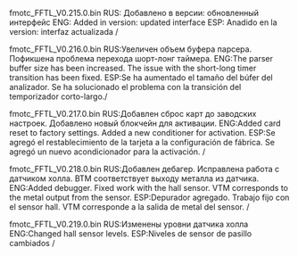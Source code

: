 

fmotc_FFTL_V0.215.0.bin
RUS: Добавлено в версии:
обновленный интерфейс
ENG: Added in version:
updated interface
ESP: Anadido en la version:
interfaz actualizada /

fmotc_FFTL_V0.216.0.bin
RUS:Увеличен объем буфера парсера. Пофикшена проблема перехода шорт-лонг таймера.
ENG:The parser buffer size has been increased. The issue with the short-long timer transition has been fixed.
ESP:Se ha aumentado el tamaño del búfer del analizador. Se ha solucionado el problema con la transición del temporizador corto-largo./

fmotc_FFTL_V0.217.0.bin 
RUS:Добавлен сброс карт до заводских настроек. Добавлено новый блокчейн для активации.
ENG:Added card reset to factory settings. Added a new conditioner for activation.
ESP:Se agregó el restablecimiento de la tarjeta a la configuración de fábrica. Se agregó un nuevo acondicionador para la activación. /

fmotc_FFTL_V0.218.0.bin 
RUS:Добавлен дебагер. Исправлена работа с датчиком холла. ВТМ соответствует выходу металла из датчика.
ENG:Added debugger. Fixed work with the hall sensor. VTM corresponds to the metal output from the sensor.
ESP:Depurador agregado. Trabajo fijo con el sensor hall. VTM corresponde a la salida de metal del sensor. /

fmotc_FFTL_V0.219.0.bin 
RUS:Изменены уровни датчика холла
ENG:Changed hall sensor levels.
ESP:Niveles de sensor de pasillo cambiados /





